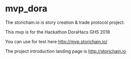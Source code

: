 # mvp_dora

The storichain.io is story creation & trade protocol project. 

This mvp is for the Hackathon DoraHacs GHS 2018 

You can use for test here 
http://mvp.storichain.io/

The project introduction landing page is http://storichain.io


